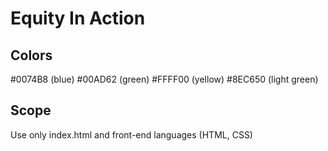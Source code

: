# Equity In Action

## Colors
#0074B8 (blue)
#00AD62 (green)
#FFFF00 (yellow)
#8EC650 (light green)

## Scope
Use only index.html and front-end languages (HTML, CSS)
